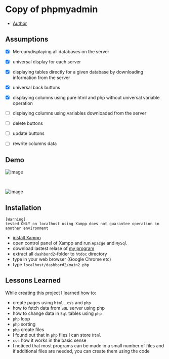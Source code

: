 
# Copy of phpmyadmin

 - [Author](https://github.com/DBOYttt)

## Assumptions

- [x] Mercurydisplaying all databases on the server
- [x] universal display for each server
- [x] displaying tables directly for a given database by downloading information from the server
- [x] universal back buttons
- [X] displaying columns using pure html and php without universal variable operation
- [ ] displaying columns using variables downloaded from the server
- [ ] delete buttons
- [ ] update buttons
- [ ] rewrite columns data



## Demo
![image](https://user-images.githubusercontent.com/65898012/202465208-b9a379b5-dc7c-4567-a7ec-61d9f0f24657.png)

<br>

![image](https://user-images.githubusercontent.com/65898012/202465078-fa55ac0a-319a-41b4-81b9-5030a43174cf.png)



## Installation

```
[Warning]   
tested ONLY on localhost using Xampp does not guarantee operation in another environment
```

- [install Xampp](https://www.apachefriends.org/pl/index.html)
- open control panel of Xampp and run `Apacge` and `MySql`
- download lastest relase of [my program](https://github.com/DBOYttt/dashbord2/releases)
- extract all `dashbord2`-folder to `htdoc` directory
- type in your web browser (Google Chrome etc)
- type `localhost/dashbord2/main2.php`


    
## Lessons Learned

While creating this project I learned how to:
- create pages using `html` , `css` and `php`
- how to fetch data from `SQL` server using php
- how to change data in `Sql` tables using `php`
- `php` loop
- `php` sorting
- `php` create files
- I found out that in `php` files I can store `html`
- `css` how it works in the basic sense
- I noticed that most programs can be made in a small number of files and if additional files are needed, you can create them using the code
